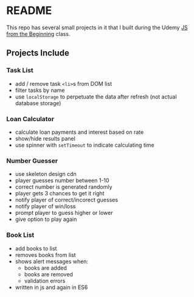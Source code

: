 # README

This repo has several small projects in it that I built during the Udemy [JS from the Beginning](https://www.udemy.com/modern-javascript-from-the-beginning/) class.


## Projects Include

### Task List

- add / remove task `<li>`s from DOM list
- filter tasks by name
- use `localStorage` to perpetuate the data after refresh (not actual database storage)

### Loan Calculator

- calculate loan payments and interest based on rate
- show/hide results panel
- use spinner with `setTimeout` to indicate calculating time

### Number Guesser

- use skeleton design cdn
- player guesses number between 1-10
- correct number is generated randomly
- player gets 3 chances to get it right
- notify player of correct/incorect guesses
- notify player of win/loss
- prompt player to guess higher or lower
- give option to play again

### Book List

- add books to list
- removes books from list
- shows alert messages when:
  - books are added
  - books are removed
  - validation errors
- written in js and again in ES6
